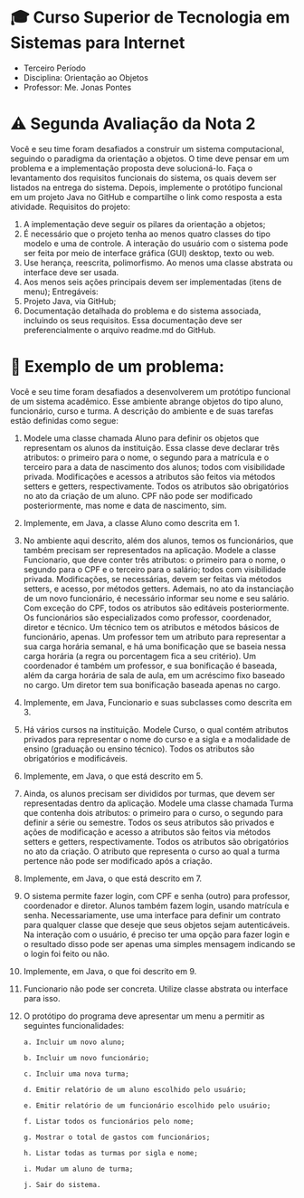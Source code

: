  
# 🎓 Curso Superior de Tecnologia em Sistemas para Internet 
- Terceiro Período
- Disciplina: Orientação ao Objetos
- Professor: Me. Jonas Pontes 

# ⚠️ Segunda Avaliação da Nota 2
Você e seu time foram desafiados a construir um sistema computacional, seguindo o 
paradigma da orientação a objetos. O time deve pensar em um problema e a implementação 
proposta deve solucioná-lo. Faça o levantamento dos requisitos funcionais do sistema, os 
quais devem ser listados na entrega do sistema. Depois, implemente o protótipo funcional em 
um projeto Java no GitHub e compartilhe o link como resposta a esta atividade. 
Requisitos do projeto:

1. A implementação deve seguir os pilares da orientação a objetos;
2. É necessário que o projeto tenha ao menos quatro classes do tipo modelo e uma de 
controle. A interação do usuário com o sistema pode ser feita por meio de interface 
gráfica (GUI) desktop, texto ou web.
3. Use herança, reescrita, polimorfismo. Ao menos uma classe abstrata ou interface deve 
ser usada. 
4. Aos menos seis ações principais devem ser implementadas (itens de menu);
Entregáveis:
1. Projeto Java, via GitHub;
2. Documentação detalhada do problema e do sistema associada, incluindo os seus
requisitos. Essa documentação deve ser preferencialmente o arquivo readme.md do 
GitHub.

# 🔎 Exemplo de um problema:
Você e seu time foram desafiados a desenvolverem um protótipo funcional de um sistema
acadêmico. Esse ambiente abrange objetos do tipo aluno, funcionário, curso e turma. A 
descrição do ambiente e de suas tarefas estão definidas como segue:

1. Modele uma classe chamada Aluno para definir os objetos que representam os alunos 
da instituição. Essa classe deve declarar três atributos: o primeiro para o nome, o 
segundo para a matrícula e o terceiro para a data de nascimento dos alunos; todos 
com visibilidade privada. Modificações e acessos a atributos são feitos via métodos 
setters e getters, respectivamente. Todos os atributos são obrigatórios no ato da 
criação de um aluno. CPF não pode ser modificado posteriormente, mas nome e data 
de nascimento, sim.
2. Implemente, em Java, a classe Aluno como descrita em 1.
3. No ambiente aqui descrito, além dos alunos, temos os funcionários, que também 
precisam ser representados na aplicação. Modele a classe Funcionario, que deve 
conter três atributos: o primeiro para o nome, o segundo para o CPF e o terceiro para 
o salário; todos com visibilidade privada. Modificações, se necessárias, devem ser 
feitas via métodos setters, e acesso, por métodos getters. Ademais, no ato da 
instanciação de um novo funcionário, é necessário informar seu nome e seu salário. 
Com exceção do CPF, todos os atributos são editáveis posteriormente. Os funcionários
são especializados como professor, coordenador, diretor e técnico. Um técnico tem os 
atributos e métodos básicos de funcionário, apenas. Um professor tem um atributo
para representar a sua carga horária semanal, e há uma bonificação que se baseia
nessa carga horária (a regra ou porcentagem fica a seu critério). Um coordenador é 
também um professor, e sua bonificação é baseada, além da carga horária de sala de 
aula, em um acréscimo fixo baseado no cargo. Um diretor tem sua bonificação baseada 
apenas no cargo.
4. Implemente, em Java, Funcionario e suas subclasses como descrita em 3.
5. Há vários cursos na instituição. Modele Curso, o qual contém atributos privados para 
representar o nome do curso e a sigla e a modalidade de ensino (graduação ou ensino 
técnico). Todos os atributos são obrigatórios e modificáveis. 
6. Implemente, em Java, o que está descrito em 5.
7. Ainda, os alunos precisam ser divididos por turmas, que devem ser representadas 
dentro da aplicação. Modele uma classe chamada Turma que contenha dois atributos: 
o primeiro para o curso, o segundo para definir a série ou semestre. Todos os seus 
atributos são privados e ações de modificação e acesso a atributos são feitos via 
métodos setters e getters, respectivamente. Todos os atributos são obrigatórios no ato 
da criação. O atributo que representa o curso ao qual a turma pertence não pode ser 
modificado após a criação.
8. Implemente, em Java, o que está descrito em 7.
9. O sistema permite fazer login, com CPF e senha (outro) para professor, coordenador e 
diretor. Alunos também fazem login, usando matrícula e senha. Necessariamente, use 
uma interface para definir um contrato para qualquer classe que deseje que seus 
objetos sejam autenticáveis. Na interação com o usuário, é preciso ter uma opção para 
fazer login e o resultado disso pode ser apenas uma simples mensagem indicando se o 
login foi feito ou não.
10. Implemente, em Java, o que foi descrito em 9.
11. Funcionario não pode ser concreta. Utilize classe abstrata ou interface para isso.
12. O protótipo do programa deve apresentar um menu a permitir as seguintes 
funcionalidades:

        a. Incluir um novo aluno;
        
        b. Incluir um novo funcionário;
        
        c. Incluir uma nova turma;
        
        d. Emitir relatório de um aluno escolhido pelo usuário;
        
        e. Emitir relatório de um funcionário escolhido pelo usuário;
        
        f. Listar todos os funcionários pelo nome;
        
        g. Mostrar o total de gastos com funcionários;
        
        h. Listar todas as turmas por sigla e nome;
        
        i. Mudar um aluno de turma;
        
        j. Sair do sistema.
